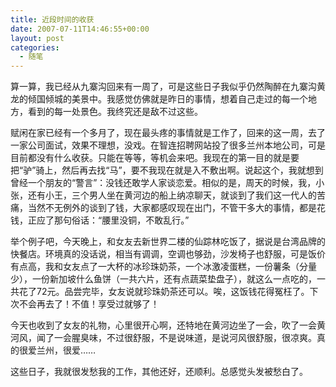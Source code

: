 ```yaml
---
title: 近段时间的收获
date: 2007-07-11T14:46:55+00:00
layout: post
categories:
  - 随笔
---
```

算一算，我已经从九寨沟回来有一周了，可是这些日子我似乎仍然陶醉在九寨沟黄龙的倾国倾城的美景中。我感觉仿佛就是昨日的事情，想着自己走过的每一个地方，看到的每一处景色。我终究还是敌不过这些。

赋闲在家已经有一个多月了，现在最头疼的事情就是工作了，回来的这一周，去了一家公司面试，效果不理想，没戏。在智连招聘网站投了很多兰州本地公司，可是目前都没有什么收获。只能在等等，等机会来吧。我现在的第一目的就是要把“驴”骑上，然后再去找“马”，要不我现在就是入不敷出啊。说起这个，我就想到曾经一个朋友的“警言”：没钱还敢学人家谈恋爱。相似的是，周天的时候，我，小张，还有小王，三个男人坐在黄河边的船上纳凉聊天，就谈到了我们这一代人的苦痛，当然不无例外的谈到了钱，大家都感叹现在出门，不管干多大的事情，都是花钱，正应了那句俗话：“腰里没铜，不敢乱行。”

举个例子吧，今天晚上，和女友去新世界二楼的仙踪林吃饭了，据说是台湾品牌的快餐店。环境真的没话说，相当有调调，空调也够劲，沙发椅子也舒服，可是饭价有点高，我和女友点了一大杯的冰珍珠奶茶，一个冰激凌蛋糕，一份薯条（分量少），一份新加坡什么鱼饼（一共六片，还有点蔬菜垫盘子），就这么一点吃的，一共花了72元。品尝完毕，女友说就珍珠奶茶还可以。唉，这饭钱花得冤枉了。下次不会再去了！不值！享受过就够了！

今天也收到了女友的礼物，心里很开心啊，还特地在黄河边坐了一会，吹了一会黄河风，闻了一会腥臭味，不过很舒服，不是说味道，是说河风很舒服，很凉爽。真的很爱兰州，很爱……

这些日子，我就很发愁我的工作，其他还好，还顺利。总感觉头发被愁白了。